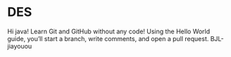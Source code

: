 # DES
Hi java!
Learn Git and GitHub without any code!
Using the Hello World guide, you’ll start a branch, write comments, and open a pull request.
BJL-jiayouou
